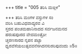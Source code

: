 +++
title = "005 ತರಿಸಿ ಮಙ್ಗಳ"

+++
ತರಿಸಿ ಮಂಗಳ ವಸ್ತುಗಳ ಸಂ  
ವರಿಸಿ ಬಹುವಿಧವಾದ್ಯರವ ವಿ  
ಸ್ತರದ ಪಂಚಮಹಾನಿನಾದದ ಸರ್ವಜನಮನದ  
ಹರುಷಪೂರದ ವೇದಮಂತ್ರೋ  
ಚ್ಚರಣಸಾರದ ನೃಪನ ಪಟ್ಟಾ  
ಧ್ವರವೆಸೆಯಲುತ್ಸವವನೆಸಗಿದನಸುರರಿಪುವಂದು     ॥5॥
